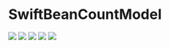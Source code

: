 # SwiftBeanCountModel

![](https://github.com/Nef10/SwiftBeanCountModel/workflows/Continuous%20Integration/badge.svg) ![](https://nef10.github.io/SwiftBeanCountModel/badge.svg) ![](https://img.shields.io/github/license/Nef10/SwiftBeanCountModel) ![](https://img.shields.io/github/v/release/Nef10/SwiftBeanCountModel?label=SemVer&sort=semver) ![](https://img.shields.io/badge/platform-linux%20%7C%20macOS%20%7C%20iOS%20%7C%20watchOS%20%7C%20tvOS-blue)
